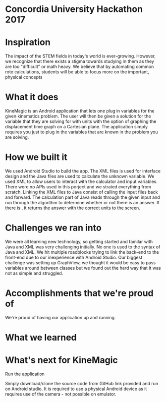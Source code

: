 # Concordia University Hackathon 2017

# Inspiration
The impact of the STEM fields in today's world is ever-growing. However, we recognize that there exists a stigma towards studying in them as they are too "difficult" or math heavy. We believe that by automating common rote calculations, students will be able to focus more on the important, physical concepts

# What it does

KineMagic is an Android application that lets one plug in variables for the given kinematics problem. The user will then be given a solution for the variable that they are solving for with units with the option of graphing the displacement time graph on a Cartesian plane. The application simply requires you just to plug in the variables that are known in the problem you are solving. 

# How we built it

We used Android Studio to build the app. The XML files is used for interface design and the Java files are used to calculate the unknown variable. We used XML to allow users to interact with the calculator and input variables. There were no APIs used in this porject and we strated everything from scratch. Linking the XML files to Java consist of calling the input files back and forward. The calculation part of Java reads through the given input and run through the algorithm to determine whether or not there is an answer. If there is , it returns the answer with the correct units to the screen. 


# Challenges we ran into
We were all learning new technology, so getting started and familar with Java and XML was very challenging initially. No one is used to the syntax of Java and XML. We hit multiple roadblocks trying to link the back-end to the front-end due to our inexperience with Android Studio. Our biggest challenge was setting up GraphView, we thought it would be easy to pass variables around between classes but we found out the hard way that it was not as simple and struggled.


# Accomplishments that we're proud of

We're proud of having our application up and running.

# What we learned



# What's next for KineMagic


Run the application

Simply download/clone the source code from GitHub link provided and run on Android studio. It is required to use a physical Android device as it requires use of the camera - not possible on emulator.
